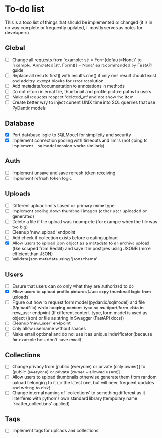 # To-do list
This is a todo list of things that should be implemented or changed (it is in no way complete or frequently updated, it mostly serves as notes for developers)

## Global
- [ ] Change all requests from 'example: str = Form(default=None)' to 'example: Annotated[str, Form()] = None' as recommended by FastAPI guide
- [ ] Replace all results.first() with results.one() if only one result should exist and add try-except blocks for error resolution
- [ ] Add metadata/documentation to annotations in methods
- [ ] Do not return internal file, thumbnail and profile picture paths to users
- [ ] Make all requests respect 'deleted_at' and not show the item
- [ ] Create better way to inject current UNIX time into SQL querries that use PyDantic models

## Database
- [x] Port database logic to SQLModel for simplicity and security
- [x] Implement connection pooling with timeouts and limits (not going to implement - sqlmodel session works similarly)

## Auth
- [ ] Implement unsave and save refresh token receiving
- [ ] Implement refresh token logic

## Uploads
- [ ] Different upload limits based on primary mime type
- [ ] Implement scaling down thumbnail images (either user uploaded or generated)
- [ ] Delete a file if the upload was incomplete (for example when the file was too big)
- [ ] Cleanup 'new_upload' endpoint
- [ ] Add check if collection exists before creating upload
- [x] Allow users to upload json object as a metadata to an archive upload (like scraped from Reddit) and save it in postgres using JSONB (more efficient than JSON)
- [ ] Validate json metadata using 'jsonschema'

## Users
- [ ] Ensure that users can do only what they are authorized to do
- [x] Allow users to upload profile pictures (Just copy thumbnail logic from uploads)
- [ ] Figure out how to request form model (pydantic/sqlmodel) and file (UploadFile) while keeping content-type as multipart/form-data in new_user endpoint (If different content-type, form model is used as object (json) or file as string in Swagger (FastAPI docs))
- [ ] Cleanup 'new_user' endpoint
- [ ] Only allow username without spaces
- [ ] Make email optional and do not use it as unique indetificator (because for example bots don't have email)

## Collections
- [ ] Change privacy from [public (everyone) or private (only owner)] to [public (everyone) or private (owner + allowed users)]
- [ ] Allow users to upload thumbnails otherwise generate them from random upload belonging to it (or the latest one, but will need frequent updates and writing to disk)
- [ ] Change internal naming of 'collections' to something different as it interferes with python's own standard library (temporary name 'scatter_collections' applied)

## Tags
- [ ] Implement tags for uploads and collections